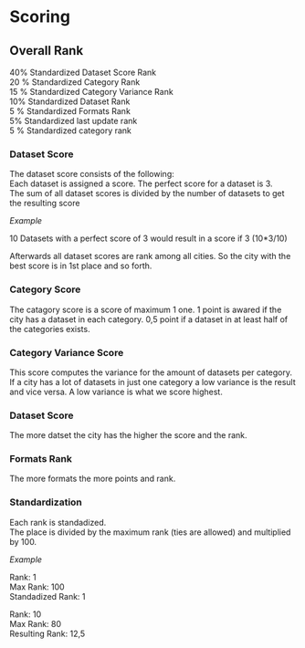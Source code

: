 # Scoring

## Overall Rank
40% Standardized Dataset Score Rank  
20 % Standardized Category Rank  
15 % Standardized Category Variance Rank  
10% Standardized Dataset Rank  
5 % Standardized Formats Rank  
5% Standardized last update rank  
5 % Standardized category rank  

### Dataset Score

The dataset score consists of the following:  
Each dataset is assigned a score. The perfect score for a dataset is 3.   
The sum of all dataset scores is divided by the number of datasets to get the resulting score  

_Example_

10 Datasets with a perfect score of 3 would result in a score if 3 (10\*3/10)

Afterwards all dataset scores are rank among all cities. So the city with the best score is in 1st place and so forth.

### Category Score

The catagory score is a score of maximum 1 one. 1 point is awared if the city has a dataset in each category. 0,5 point if a dataset in at least half of the categories exists. 

### Category Variance Score

This score computes the variance for the amount of datasets per category. If a city has a lot of datasets in just one category a low variance is the result and vice versa. A low variance is what we score highest. 

### Dataset Score

The more datset the city has the higher the score and the rank.

### Formats Rank

The more formats the more points and rank.

### Standardization
Each rank is standadized.  
The place is divided by the maximum rank (ties are allowed) and multiplied by 100.

_Example_

Rank: 1  
Max Rank: 100  
Standadized Rank: 1  

Rank: 10  
Max Rank: 80  
Resulting Rank: 12,5  
